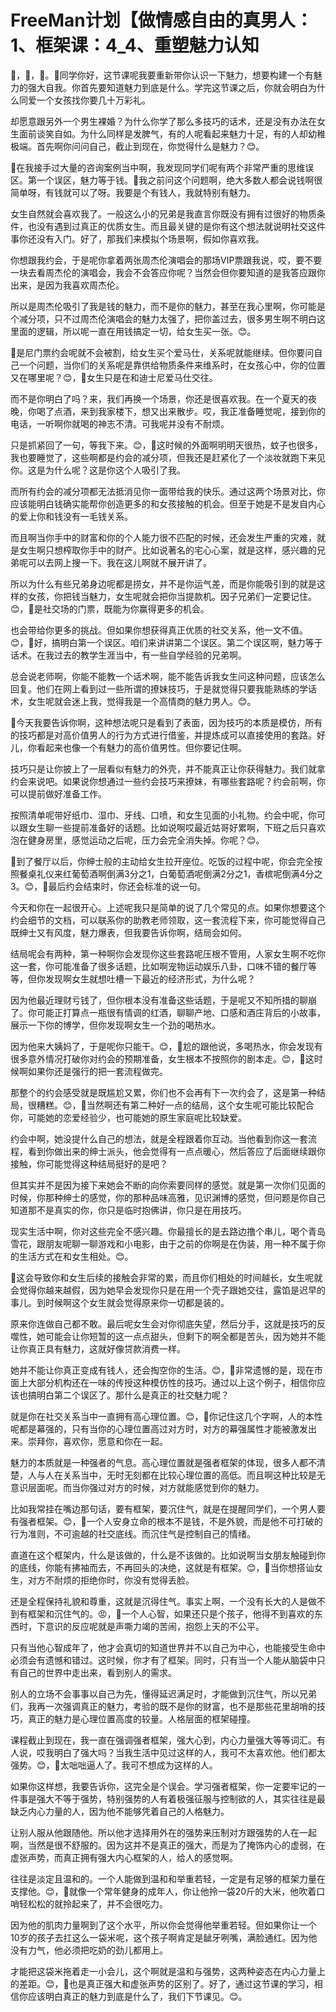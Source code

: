# FreeMan计划【做情感自由的真男人：1、框架课：4_4、重塑魅力认知

🎼，🎼，🎼。🎼同学你好，这节课呢我要重新带你认识一下魅力，想要构建一个有魅力的强大自我。你首先要知道魅力到底是什么。学完这节课之后，你就会明白为什么同爱一个女孩找你要几十万彩礼。

却愿意跟另外一个男生裸婚？为什么你学了那么多技巧的话术，还是没有办法在女生面前谈笑自如。为什么同样是发脾气，有的人呢看起来魅力十足，有的人却幼稚极端。首先啊你问问自己，截止到现在，你觉得什么是魅力？😊。

🎼在我接手过大量的咨询案例当中啊，我发现同学们呢有两个非常严重的思维误区。第一个误区，魅力等于钱。🎼我之前问这个问题啊，绝大多数人都会说钱啊很简单呀，有钱就可以了呀。我要是个有钱人，我就特别有魅力。

女生自然就会喜欢我了。一般这么小的兄弟是我直言你既没有拥有过很好的物质条件，也没有遇到过真正的优质女生。而且最关键的是你有这个想法就说明社交这件事你还没有入门。好了，那我们来模拟个场景啊，假如你喜欢我。

你想跟我约会，于是呢你拿着两张周杰伦演唱会的那场VIP票跟我说，哎，要不要一块去看周杰伦的演唱会，我会不会答应你呢？当然会但你要知道的是我答应跟你出来，是因为我喜欢周杰伦。

所以是周杰伦吸引了我是钱的魅力，而不是你的魅力，甚至在我心里啊，你可能是个减分项，只不过周杰伦演唱会的魅力太强了，把你盖过去，很多男生啊不明白这里面的逻辑，所以呢一直在用钱搞定一切，给女生买一张。😊。

🎼是尼门票约会呢就不会被割，给女生买个爱马仕，关系呢就能继续。但你要问自己一个问题，当你们的关系呢是靠供给物质条件来维系时，在女孩心中，你的位置又在哪里呢？😊，🎼女生只是在和迪士尼爱马仕交往。

而不是你明白了吗？来，我们再换一个场景，你还是很喜欢我。在一个夏天的夜晚，你喝了点酒，来到我家楼下，想又出来散步。哎，我正准备睡觉呢，接到你的电话，一听啊你就喝的神志不清。可我呢并没有不耐烦。

只是抓紧回了一句，等我下来。😊，🎼这时候的外面啊明明天很热，蚊子也很多，我也要睡觉了，这些啊都是约会的减分项，但我还是赶紧化了一个淡妆就跑下来见你。这是为什么呢？这是你这个人吸引了我。

而所有约会的减分项都无法抵消见你一面带给我的快乐。通过这两个场景对比，你应该能明白钱确实能帮你创造更多的和女孩接触的机会。但至于她是不是发自内心的爱上你和钱没有一毛钱关系。

而且啊当你手中的财富和你的个人能力很不匹配的时候，还会发生严重的灾难，就是女生啊只想榨取你手中的财产。比如说著名的宅心心案，就是这样，感兴趣的兄弟呢可以去网上搜一下。我在这儿啊就不展开讲了。

所以为什么有些兄弟身边呢都是捞女，并不是你运气差，而是你能吸引到的就是这样的女孩，你把钱当魅力，女生呢就会把你当提款机。因子兄弟们一定要记住。😊，🎼是社交场的门票，既能为你赢得更多的机会。

也会带给你更多的挑战。但如果你想获得真正优质的社交关系，他一文不值。😊，🎼好，搞明白第一个误区。咱们来讲讲第二个误区。第二个误区啊，魅力等于话术。在我过去的教学生涯当中，有一些自学经验的兄弟啊。

总会说老师啊，你能不能教一个话术啊，能不能告诉我女生问这种问题，应该怎么回复。他们在网上看到过一些所谓的撩妹技巧，于是就觉得只要我能熟练的学话术，女生呢就会迷上我，觉得我是一个高情商的魅力男人。😊。

🎼今天我要告诉你啊，这种想法呢只是看到了表面，因为技巧的本质是模仿，所有的技巧都是对高价值男人的行为方式进行借鉴，并提炼成可以直接使用的套路。好儿，你看起来也像一个有魅力的高价值男性。但你要记住啊。

技巧只是让你披上了一层看似有魅力的外壳，并不能真正让你获得魅力。我们就拿约会来说吧。如果说你想通过一些约会技巧来撩妹，有哪些套路呢？约会前啊，你可以提前做好准备工作。

按照清单呢带好纸巾、湿巾、牙线、口喷，和女生见面的小礼物。约会中呢，你可以跟女生聊一些提前准备好的话题。比如说啊哎最近姑哥好累啊，下班之后只喜欢泡在健身房里，感觉运动之后呢，压力会完全消失掉。你呢？😊。

🎼到了餐厅以后，你绅士般的主动给女生拉开座位。吃饭的过程中呢，你会完全按照餐桌礼仪来红葡萄酒啊倒满3分之1，白葡萄酒呢倒满2分之1，香槟呢倒满4分之3。😊，🎼最后约会结束时，你还会标准的说一句。

今天和你在一起很开心。上述呢我只是简单的说了几个常见的点。如果你想要这个约会细节的文档，可以联系你的助教老师领取，这一套流程下来，你可能觉得自己既绅士又有风度，魅力爆表，但我要告诉你啊，结局会如何。

结局呢会有两种，第一种啊你会发现你这些套路呢压根不管用，人家女生啊不吃你这一套，你可能准备了很多话题，比如啊宠物运动娱乐八卦，口味不错的餐厅等等，但你发现啊女生就想吐槽一下最近的经济形式，为什么呢？

因为他最近理财亏钱了，但你根本没有准备这些话题，于是呢又不知所措的聊崩了。你可能正打算点一瓶很有情调的红酒，聊聊产地、口感和酒庄背后的小故事，展示一下你的博学，但你发现啊女生一个劲的喝热水。

因为他来大姨妈了，于是呢你只能干。😊，🎼尬的跟他说，多喝热水，你会发现有很多意外情况打破你对约会的预期准备，女生根本不按照你的剧本走。😊，🎼这时候啊如果你还是强行的把一套流程做完。

那整个的约会感受就是既尴尬又累，你们也不会再有下一次约会了，这是第一种结局，很糟糕。😊，🎼当然啊还有第二种好一点的结局，这个女生呢可能比较配合你，可能她的恋爱经验少，也可能她的原生家庭呢比较缺爱。

约会中啊，她没提什么自己的想法，就是全程跟着你互动。当他看到你这一套流程，看到你做出来的绅士派头，他会觉得有一点点暖心，然后答应了后面继续跟你接触，你可能觉得这种结局挺好的是吧？

但其实并不是因为接下来她会不断的向你索要同样的感觉。就是第一次你们见面的时候，你那种绅士的感觉，你的那种品味高雅，见识渊博的感觉，但问题是你自己知道那不是真实的你，你只是临时抱佛讲，你只是在用技巧。

现实生活中啊，你对这些完全不感兴趣。你最擅长的是去路边撸个串儿，喝个青岛雪花，跟朋友呢聊一聊游戏和小电影，由于之前的你啊是在伪装，用一种不属于你的生活方式在和女生相处。😊。

🎼这会导致你和女生后续的接触会非常的累，而且你们相处的时间越长，女生呢就会觉得你越来越假，因为她早会发现你只是在用一个壳子跟她交往，露馅是迟早的事儿。到时候啊这个女生就会觉得原来你一切都是装的。

原来你连做自己都不敢。最后呢女生会对你彻底失望，然后分手，这就是技巧的反噬性，她可能会让你短暂的这一点点甜头，但剩下的啊全都是苦头，因为她并不能让你真正具有魅力，这就好像贷款消费一样。

她并不能让你真正变成有钱人，还会掏空你的生活。😊，🎼非常遗憾的是，现在市面上大部分机构还在一味的传授这种模仿性的技巧。通过以上这个例子，相信你应该也搞明白第二个误区了。那什么是真正的社交魅力呢？

就是你在社交关系当中一直拥有高心理位置。😊，🎼你记住这几个字啊，人的本性呢都是幕强的，只有当你的心理位置高过对方时，对方的幕强属性才能被激发出来。崇拜你，喜欢你，愿意和你在一起。

魅力的本质就是一种强者的气息。高心理位置就是强者框架的体现，很多人都不清楚，人与人在关系当中，无时无刻都在比较心理位置的高低。而且啊这种比较是无意识层面呢。而当你强过对方的时候，对方就能感觉到你的魅力。

比如我常挂在嘴边那句话，要有框架，要沉住气，就是在提醒同学们，一个男人要有强者框架。😊，🎼一个人安身立命的根本不是钱，不是外貌，而是他不可打破的行为准则，不可逾越的社交底线。而沉住气是控制自己的情绪。

直道在这个框架内，什么是该做的，什么是不该做的。比如说啊当女朋友触碰到你的底线，你能有拂袖而去，不再回头的决绝，这就是有框架。😊，🎼当你想搭讪女生，对方不耐烦的拒绝你时，你没有觉得丢脸。

还是全程保持礼貌和尊重，这就是沉得住气。事实上啊，一个没有长大的人是做不到有框架和沉住气的。😡，🎼一个人心智，如果还只是个孩子，他得不到喜欢的东西时，下意识的反应呢就是声嘶力竭的苦闹，抱怨上天的不公平。

只有当他心智成年了，他才会真切的知道世界并不以自己为中心，也能接受生命中必须会有遗憾和错过。这时候，你才有了框架。同时，只有当一个人能从脑袋中只有自己的世界中走出来，看到别人的需求。

别人的立场不会事事以自己为先，懂得延迟满足时，才能做到沉住气，所以兄弟们，我再一次强调真正的魅力，考验的既不是你的财富，也不是那些花里胡哨的技巧，真正的魅力是心理位置高度的较量。人格层面的框架碰撞。

课程截止到现在，我一直在强调强者框架，强大心到，内心力量强大等等词汇。有人说，哎我明白了强大吗？当我生活中见过这样的人，我可不太喜欢他。他们都太强势。😊，🎼太咄咄逼人了。我可不想成为这样的人。

如果你这样想，我要告诉你，这完全是个误会。学习强者框架，你一定要牢记的一件事是强大不等于强势，特别强势的人有着极强征服与控制欲的人，其实往往是最缺乏内心力量的人，因为他不能够凭着自己的人格魅力。

让别人服从他跟随他。所以他才选择用外在的强势来压制对方跟强势的人在一起啊，当然是很不舒服的。因为这并不是真正的强大，而是为了掩饰内心的虚弱，在虚张声势，而真正拥有强大内心框架的人，给人的感觉啊。

往往是淡定且温和的。一个人能做到温和和举重若轻，一定是有足够的框架力量在支撑他。😊，🎼就像一个常年健身的成年人，你让他拎一袋20斤的大米，他吹着口哨轻松松的就拎起来了，并不会很吃力。

因为他的肌肉力量啊到了这个水平，所以你会觉得他举重若轻。但如果你让一个10岁的孩子去扛这么一袋米呢，这个孩子啊肯定是龇牙咧嘴，满脸通红。因为他没有力气，他必须把吃奶的劲儿都用上。

才能把这袋米拖着走一小会儿，这个啊就是温和与强势，这两种姿态在内心力量上的差距。😊，🎼也是真正强大和虚张声势的区别了。好了，通过这节课的学习，相信你应该明白真正的魅力到底是什么了，我们下节课见。😊。

